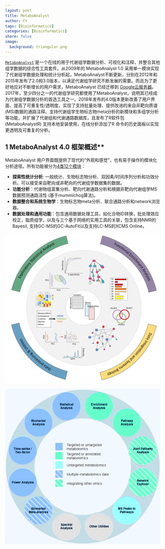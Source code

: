 ```yaml
---
layout: post
title: MetaboAnalyst       
author: CY
tags: [Bioinformatics]
categories: [Bioinformatics]
share: false
image:
  background: triangular.png 
---
```




[`MetaboAnalyst`](https://www.metaboanalyst.ca/) 是一个在线的用于代谢组学数据分析、可视化和注释，并整合其他组学数据的综合性工具套件。从2009年的 MetaboAnalyst 1.0 采用单一模块实现了代谢组学数据处理和统计分析起，MetaboAnalyst不断更新，分别在2012年和2015年发布了2.0和3.0版本，以满足代谢组学研究不断发展的需要。而且为了更好地应对不断增长的用户需求，MetaboAnalyst 已经迁移到 [Google云服务器](https://cloud.google.com/)。2017年，至少四分之一的代谢组学研究都使用了MetaboAnalyst，说明其已经成为代谢组学数据分析的首选工具之一。2018年发布的4.0版本更新改善了用户界面、提高了可重复性/透明度，实现了支持批量处理、提供改进的来自非靶向质谱(MS)数据的通路注释、支持代谢组学生物标志物meta分析的新模块和多组学分析等功能，并扩展了代谢组和代谢通路数据库，且发布了R软件包 (MetaboAnalystR) 支持本地安装使用，在线分析添加了R 命令的历史面板以实现更透明及可重复的分析。   



## 1 MetaboAnalyst 4.0 框架概述**

MetaboAnalyst 用户界面既提供了现代的“外观和感觉”，也有易于操作的模块化分析途径。所有功能被分为[4类12个模块](https://www.metaboanalyst.ca/faces/docs/Overview.xhtml)：

- **探索性统计分析**: 一般统计、生物标志物分析、双因素/时间序列分析和功效分析。可以接受来自靶向或非靶向的代谢组学数据集的数据。                               
- **功能分析**：代谢物组富集分析、靶向代谢通路分析和根据非靶向代谢组学MS数据预测通路活性 (基于mummichog算法)。                      
- **数据整合和系统生物学**：生物标志物meta分析、联合通路分析和network浏览器。      
- **数据处理和通用功能**：包含通用数据处理工具，如化合物ID转换，批处理效应校正，脂质组学，以及与三个基于网络的实用工具的关联，包含支持NMR的Bayesil, 支持GC-MS的GC-AutoFit以及支持LC-MS的XCMS Online。       

![](../images/MetaboAnalyst1.png) 



![](../images/MetaboAnalyst2.png)

